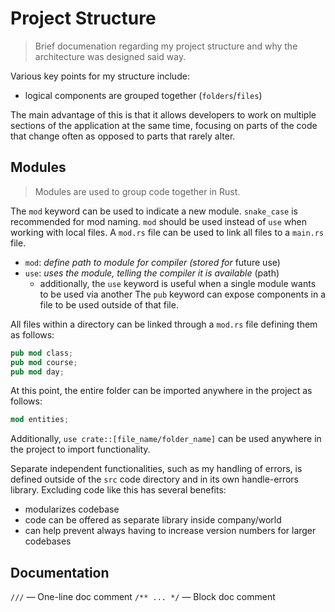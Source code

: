 # Project Structure
> Brief documenation regarding my project structure and why the architecture was designed said way.

Various key points for my structure include:
- logical components are grouped together (`folders`/`files`)

The main advantage of this is that it allows developers to work on multiple sections of the application at the same time, focusing on parts of the code that change often as opposed to parts that rarely alter.

## Modules
> Modules are used to group code together in Rust.

The `mod` keyword can be used to indicate a new module. `snake_case` is recommended for mod naming. `mod` should be used instead of `use` when working with local files. A `mod.rs` file can be used to link all files to a `main.rs` file.

- `mod`: *define path to module for compiler (stored for* future use)
- `use`: *uses the module, telling the compiler it is available* (path)
    - additionally, the `use` keyword is useful when a single module wants to be used via another
The `pub` keyword can expose components in a file to be used outside of that file.

All files within a directory can be linked through a `mod.rs` file defining them as follows:
```rs
pub mod class;
pub mod course;
pub mod day;
```

At this point, the entire folder can be imported anywhere in the project as follows:
```rs
mod entities;
```

Additionally, `use crate::[file_name/folder_name]` can be used anywhere in the project to import functionality.

Separate independent functionalities, such as my handling of errors, is defined outside of the `src` code directory and in its own handle-errors library. Excluding code like this has several benefits:
- modularizes codebase
- code can be offered as separate library inside company/world
- can help prevent always having to increase version numbers for larger codebases

## Documentation
`///` — One-line doc comment
`/** ... */` — Block doc comment